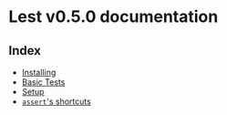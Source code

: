 # Lest v0.5.0 documentation

## Index

+ [Installing](https://github.com/wchistow/lest/blob/master/docs/en/installing.md)
+ [Basic Tests](https://github.com/wchistow/lest/blob/master/docs/en/basic_tests.md)
+ [Setup](https://github.com/wchistow/lest/blob/master/docs/en/setup.md)
+ [`assert`'s shortcuts](https://github.com/wchistow/lest/blob/master/docs/en/assertions.md)
